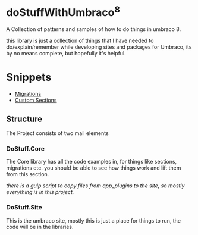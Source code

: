 # doStuffWithUmbraco<sup>8</sup>

A Collection of patterns and samples of how to do things in
umbraco 8.

this library is just a collection of things that I have needed
to do/explain/remember while developing sites and packages for
Umbraco, its by no means complete, but hopefully it's helpful.

# Snippets
- [Migrations](/Src/DoStuff.Core/Migrations)
- [Custom Sections](/Src/DoStuff.Core/Sections)


## Structure
The Project consists of two mail elements 

### DoStuff.Core 
The Core library has all the code examples in, for things
like sections, migrations etc. you should be able to see 
how things work and lift them from this section.

*there is a gulp script to copy files from app_plugins to the site, so 
mostly everything is in this project.*

### DoStuff.Site
This is the umbraco site, mostly this is just a place 
for things to run, the code will be in the libraries. 



